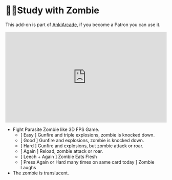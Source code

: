 # 🧟‍♀Study with Zombie

This add-on is part of [AnkiArcade](../Home.md), if you become a Patron you can use it. 

<iframe src="https://www.youtube.com/embed/twJ6PRkbEUE?list=PLZhrgD6s-LFVsEhxRdEHf_OkGVe2YZfeo" frameborder="0" allow="accelerometer; autoplay; clipboard-write; encrypted-media; gyroscope; picture-in-picture" allowfullscreen style="aspect-ratio: 16/9; width: 100%;"></iframe>

* Fight Parasite Zombie like 3D FPS Game.
    * \[ Easy ] Gunfire and triple explosions, zombie is knocked down.
    * \[ Good ] Gunfire and explosions, zombie is knocked down.
    * \[ Hard ] Gunfire and explosions, but zombie attack or roar.
    * \[ Again ] Reload, zombie attack or roar.
    * \[ Leech + Again ] Zombie Eats Flesh
    * \[ Press Again or Hard many times on same card today ] Zombie Laughs
* The zombie is translucent.



